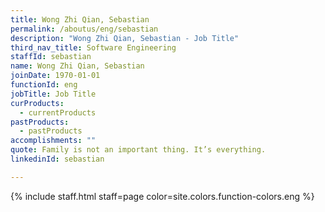 ```yaml
---
title: Wong Zhi Qian, Sebastian
permalink: /aboutus/eng/sebastian
description: "Wong Zhi Qian, Sebastian - Job Title"
third_nav_title: Software Engineering
staffId: sebastian
name: Wong Zhi Qian, Sebastian
joinDate: 1970-01-01
functionId: eng
jobTitle: Job Title
curProducts:
  - currentProducts
pastProducts:
  - pastProducts
accomplishments: ""
quote: Family is not an important thing. It’s everything.
linkedinId: sebastian

---
```


{% include staff.html staff=page color=site.colors.function-colors.eng %}
